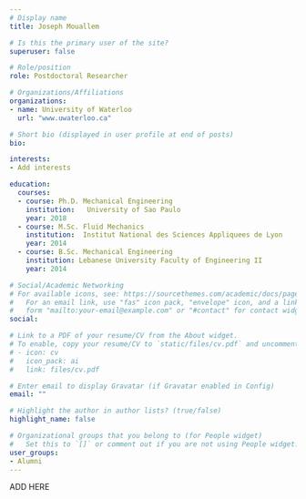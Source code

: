 ```yaml
---
# Display name
title: Joseph Mouallem

# Is this the primary user of the site?
superuser: false

# Role/position
role: Postdoctoral Researcher

# Organizations/Affiliations
organizations:
- name: University of Waterloo
  url: "www.uwaterloo.ca"

# Short bio (displayed in user profile at end of posts)
bio:

interests:
- Add interests

education:
  courses:
  - course: Ph.D. Mechanical Engineering
    institution:   University of Sao Paulo
    year: 2018
  - course: M.Sc. Fluid Mechanics
    institution:  Institut National des Sciences Appliquees de Lyon
    year: 2014
  - course: B.Sc. Mechanical Engineering
    institution: Lebanese University Faculty of Engineering II
    year: 2014

# Social/Academic Networking
# For available icons, see: https://sourcethemes.com/academic/docs/page-builder/#icons
#   For an email link, use "fas" icon pack, "envelope" icon, and a link in the
#   form "mailto:your-email@example.com" or "#contact" for contact widget.
social:

# Link to a PDF of your resume/CV from the About widget.
# To enable, copy your resume/CV to `static/files/cv.pdf` and uncomment the lines below.
# - icon: cv
#   icon_pack: ai
#   link: files/cv.pdf

# Enter email to display Gravatar (if Gravatar enabled in Config)
email: ""

# Highlight the author in author lists? (true/false)
highlight_name: false

# Organizational groups that you belong to (for People widget)
#   Set this to `[]` or comment out if you are not using People widget.
user_groups:
- Alumni
---
```


ADD HERE

